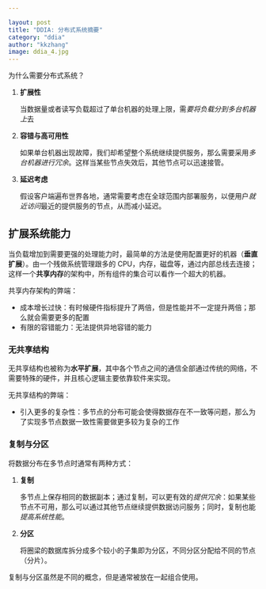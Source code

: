 ```yaml
---

layout: post
title: "DDIA: 分布式系统摘要"
category: "ddia"
author: "kkzhang"
image: ddia_4.jpg
---
```


为什么需要分布式系统？

1. **扩展性**

    当数据量或者读写负载超过了单台机器的处理上限，需*要将负载分到多台机器上*去

2. **容错与高可用性**

    如果单台机器出现故障，我们却希望整个系统继续提供服务，那么需要采用*多台机器进行冗余*。这样当某些节点失效后，其他节点可以迅速接管。

3. **延迟考虑**

    假设客户端遍布世界各地，通常需要考虑在全球范围内部署服务，以便用户*就近访问*最近的提供服务的节点，从而减小延迟。

## 扩展系统能力

当负载增加到需要更强的处理能力时，最简单的方法是使用配置更好的机器（**垂直扩展**）。由一个残做系统管理跟多的 CPU，内存，磁盘等，通过内部总线去连接；这样一个**共享内存**的架构中，所有组件的集合可以看作一个超大的机器。

共享内存架构的弊端：

- 成本增长过快：有时候硬件指标提升了两倍，但是性能并不一定提升两倍；那么就会需要更多的配置
- 有限的容错能力：无法提供异地容错的能力

### 无共享结构

无共享结构也被称为**水平扩展**，其中各个节点之间的通信全部通过传统的网络，不需要特殊的硬件，并且核心逻辑主要依靠软件来实现。

无共享结构的弊端：

- 引入更多的复杂性：多节点的分布可能会使得数据存在不一致等问题，那么为了实现多节点数据一致性需要做更多较为复杂的工作

### 复制与分区

将数据分布在多节点时通常有两种方式：

1. **复制**

    多节点上保存相同的数据副本；通过复制，可以更有效的*提供冗余*：如果某些节点不可用，那么可以通过其他节点继续提供数据访问服务；同时，复制也能*提高系统性能*。

2. **分区**

    将圈梁的数据库拆分成多个较小的子集即为分区，不同分区分配给不同的节点（分片）。

复制与分区虽然是不同的概念，但是通常被放在一起组合使用。